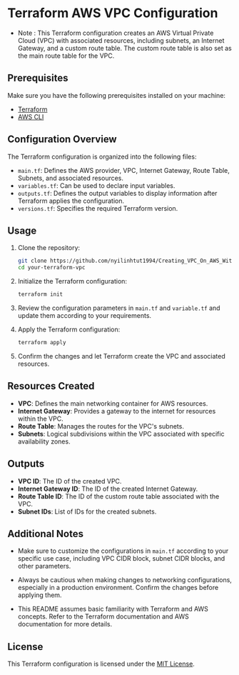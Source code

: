 # Terraform AWS VPC Configuration

* Note : 
This Terraform configuration creates an AWS Virtual Private Cloud (VPC) with associated resources, including subnets, an Internet Gateway, and a custom route table. The custom route table is also set as the main route table for the VPC.

## Prerequisites

Make sure you have the following prerequisites installed on your machine:

- [Terraform](https://www.terraform.io/downloads.html)
- [AWS CLI](https://aws.amazon.com/cli/)

## Configuration Overview

The Terraform configuration is organized into the following files:

- `main.tf`: Defines the AWS provider, VPC, Internet Gateway, Route Table, Subnets, and associated resources.
- `variables.tf`: Can be used to declare input variables.
- `outputs.tf`: Defines the output variables to display information after Terraform applies the configuration.
- `versions.tf`: Specifies the required Terraform version.

## Usage

1. Clone the repository:

    ```bash
    git clone https://github.com/nyilinhtut1994/Creating_VPC_On_AWS_With_Terraform.git
    cd your-terraform-vpc
    ```

2. Initialize the Terraform configuration:

    ```bash
    terraform init
    ```

3. Review the configuration parameters in `main.tf` and `variable.tf` and update them according to your requirements.

4. Apply the Terraform configuration:

    ```bash
    terraform apply
    ```

5. Confirm the changes and let Terraform create the VPC and associated resources.

## Resources Created

- **VPC**: Defines the main networking container for AWS resources.
- **Internet Gateway**: Provides a gateway to the internet for resources within the VPC.
- **Route Table**: Manages the routes for the VPC's subnets.
- **Subnets**: Logical subdivisions within the VPC associated with specific availability zones.

## Outputs

- **VPC ID**: The ID of the created VPC.
- **Internet Gateway ID**: The ID of the created Internet Gateway.
- **Route Table ID**: The ID of the custom route table associated with the VPC.
- **Subnet IDs**: List of IDs for the created subnets.

## Additional Notes

- Make sure to customize the configurations in `main.tf` according to your specific use case, including VPC CIDR block, subnet CIDR blocks, and other parameters.

- Always be cautious when making changes to networking configurations, especially in a production environment. Confirm the changes before applying them.

- This README assumes basic familiarity with Terraform and AWS concepts. Refer to the Terraform documentation and AWS documentation for more details.

## License

This Terraform configuration is licensed under the [MIT License](LICENSE).


